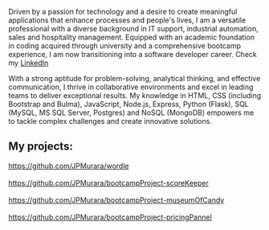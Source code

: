Driven by a passion for technology and a desire to create meaningful applications that enhance processes and people's lives, I am a versatile professional with a diverse background in IT support, industrial automation, sales and hospitality management. Equipped with an academic foundation in coding acquired through university and a comprehensive bootcamp experience, I am now transitioning into a software developer career.
Check my <a href="https://www.linkedin.com/in/joao-murara-52220511b/">LinkedIn</a>

With a strong aptitude for problem-solving, analytical thinking, and effective communication, I thrive in collaborative environments and excel in leading teams to deliver exceptional results. My knowledge in HTML, CSS (including Bootstrap and Bulma), JavaScript, Node.js, Express, Python (Flask), SQL (MySQL, MS SQL Server, Postgres) and NoSQL (MongoDB) empowers me to tackle complex challenges and create innovative solutions.

## My projects:
https://github.com/JPMurara/wordle <br></br>
https://github.com/JPMurara/bootcampProject-scoreKeeper <br></br>
https://github.com/JPMurara/bootcampProject-museumOfCandy<br></br>
https://github.com/JPMurara/bootcampProject-pricingPannel
